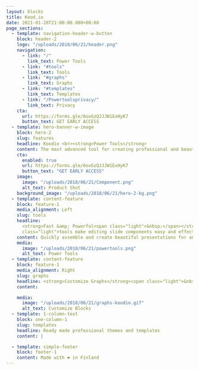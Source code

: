 ```yaml
---
layout: blocks
title: Kood.io
date: 2021-01-28T21:00:00.000+00:00
page_sections:
  - template: navigation-header-w-button
    block: header-2
    logo: "/uploads/2018/06/21/header.png"
    navigation:
      - link: "/"
        link_text: Power Tools
      - link: "#tools"
        link_text: Tools
      - link: "#graphs"
        link_text: Graphs
      - link: "#templates"
        link_text: Templates
      - link: "/Powertoolsprivacy/"
        link_text: Privacy
    cta:
      url: https://forms.gle/6ovGzQJJJW1ExHyK7
      button_text: GET EARLY ACCESS
  - template: hero-banner-w-image
    block: hero-2
    slug: features
    headline: Koodio <br><strong>Power Tools</strong>
    content: The most advanced tool for creating professional and beautiful presentations in minutes.
    cta:
      enabled: true
      url: https://forms.gle/6ovGzQJJJW1ExHyK7
      button_text: "GET EARLY ACCESS"
    image:
      image: "/uploads/2018/06/21/Component.png"
      alt_text: Product Shot
    background_image: "/uploads/2018/06/21/hero-2-bg.png"
  - template: content-feature
    block: feature-1
    media_alignment: Left
    slug: tools
    headline:
      <strong>Fast &amp; Powerful<span class="light">&nbsp;</span></strong><span
      class="light">tools make editing slide components easy and effective</span>
    content: Quickly assemble and create beautiful presentations for any purpose with the world leading tool.
    media:
      image: "/uploads/2018/06/21/powertools.png"
      alt_text: Power Tools
  - template: content-feature
    block: feature-1
    media_alignment: Right
    slug: graphs
    headline: <strong>Customize Graphs</strong><span class="light">&nbsp;to directly on the slides and match them with company brand guidelines</span>
    content:

    media:
      image: "/uploads/2018/06/21/graphs-koodio.gif"
      alt_text: Customize Blocks
  - template: 1-column-text
    block: one-column-1
    slug: templates
    headline: Ready made professional themes and templates
    content: |

  - template: simple-footer
    block: footer-1
    content: Made with ❤︎ in Finland
---
```


